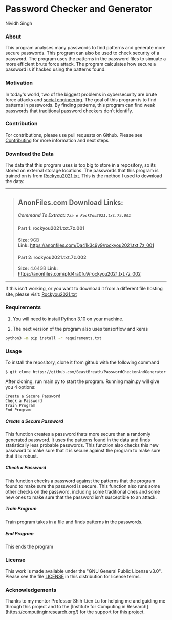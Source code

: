 # Password Checker and Generator
Nividh Singh

### About

This program analyses many passwords to find patterns and generate more secure passwords. This program can also be used to check security of a password. The program uses the patterns in the password files to simuate a more efficient brute force attack. The program calculates how secure a password is if hacked using the patterns found. 

### Motivation

In today's world, two of the biggest problems in cybersecurity are brute force attacks and [social engineering](https://www.imperva.com/learn/application-security/social-engineering-attack/#:~:text=Social%20engineering%20is%20the%20term,or%20giving%20away%20sensitive%20information). The goal of this program is to find patterns in passwords. By finding patterns, this program can find weak passwords that traditional password checkers don't identify.  

### Contribution

For contributions, please use pull requests on Github. Please see [Contributing](Contributing.md) for more information and next steps

### Download the Data

The data that this program uses is too big to store in a repository, so its stored on external storage locations. The passwords that this program is trained on is from [Rockyou2021.txt](https://github.com/ohmybahgosh/RockYou2021.txt). This is the method I used to download the data: 

---

>## AnonFiles.com Download Links:
>##### Command To Extract:  `7za e RockYou2021.txt.7z.001`
>#### **Part 1:**  rockyou2021.txt.7z.001  
>**Size:** 9GB  
>**Link:**  https://anonfiles.com/Da41k3c9y9/rockyou2021.txt.7z_001  
>
>#### **Part 2:**  rockyou2021.txt.7z.002  
>**Size:** 4.64GB
>**Link:**  https://anonfiles.com/pfd4ra0fu9/rockyou2021.txt.7z_002
---
If this isn't working, or you want to download it from a different file hosting site, please visit: [Rockyou2021.txt](https://github.com/ohmybahgosh/RockYou2021.txt)

### Requirements

1. You will need to install [Python](https://www.python.org/) 3.10 on your machine.

2. The next version of the program also uses tensorflow and keras

```bash
python3 -m pip install -r requirements.txt
```

### Usage

To install the repository, clone it from github with the following command

	$ git clone https://github.com/BeastBreath/PasswordCheckerAndGenerator

After cloning, run main.py to start the program. Running main.py will give you 4 options:

```
Create a Secure Password
Check a Password
Train Program
End Program
```

##### Create a Secure Password
This function creates a password thats more secure than a randomly generated password. It uses the patterns found in the data and finds statistically less probable passwords. This function also checks this new password to make sure that it is secure against the program to make sure that it is robust.

##### Check a Password
This function checks a password against the patterns that the program found to make sure the password is secure. This function also runs some other checks on the password, including some traditional ones and some new ones to make sure that the password isn't susceptible to an attack.

##### Train Program
Train program takes in a file and finds patterns in the passwords. 

##### End Program
This ends the program

### License
This work is made available under the "GNU General Public License v3.0". Please see the file [LICENSE](LICENSE) in this distribution for license terms.


### Acknowledgements

Thanks to my mentor Professor Shih-Lien Lu for helping me and guiding me through this project and to the [Institute for Computing in Research] (https://computinginresearch.org/) for the support for this project.
